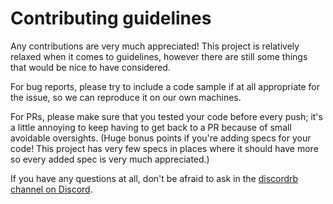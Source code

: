 # Contributing guidelines

Any contributions are very much appreciated! This project is relatively relaxed when it comes to guidelines, however
there are still some things that would be nice to have considered.

For bug reports, please try to include a code sample if at all appropriate for
the issue, so we can reproduce it on our own machines.

For PRs, please make sure that you tested your code before every push; it's a little annoying to keep having to get back
to a PR because of small avoidable oversights. (Huge bonus points if you're adding specs for your code! This project
has very few specs in places where it should have more so every added spec is very much appreciated.)

If you have any questions at all, don't be afraid to ask in the [discordrb channel on Discord](https://discord.gg/0SBTUU1wZTWfFQL2).
